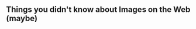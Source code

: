 <!-- .slide: data-background="images/captain-america-shield.jpg" data-state="inverted faded" -->

<br><br><br><br><br><br>
## Things you didn't know about Images on the Web <span class="fragment">(maybe)</span>
